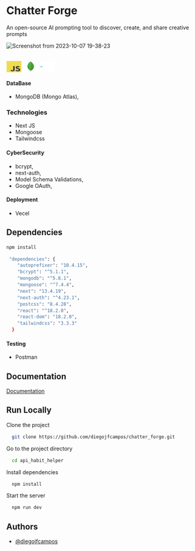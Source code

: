 
# Chatter Forge

An open-source AI prompting tool to discover, create, and share creative prompts

![Screenshot from 2023-10-07 19-38-23](https://github.com/diegojfcampos/chatter_forge/assets/52011695/33e3c920-cb74-4779-8267-bfa75e6055de)

<div style="display: inline_block"><br> 
	
  <img align="center" alt="Diego-Python" height="30" width="40" src="https://raw.githubusercontent.com/devicons/devicon/master/icons/javascript/javascript-original.svg"> 
  <img align="center" alt="Diego-CSS" height="30" width="40" src="https://raw.githubusercontent.com/devicons/devicon/master/icons/mongodb/mongodb-original.svg">
  <img align="center" alt="Diego-CSS" height="30" width="40" src="https://raw.githubusercontent.com/devicons/devicon/master/icons/tailwindcss/tailwindcss-original-wordmark.svg">

</div>

#### DataBase
  - MongoDB (Mongo Atlas), 

### Technologies
  - Next JS
  - Mongoose
  - Tailwindcss
 
#### CyberSecurity
  - bcrypt,
  - next-auth,
  - Model Schema Validations,
  - Google OAuth,

#### Deployment
  - Vecel

## Dependencies
```bash
npm install
```
```bash
 "dependencies": {
    "autoprefixer": "10.4.15",
    "bcrypt": "^5.1.1",
    "mongodb": "^5.8.1",
    "mongoose": "^7.4.4",
    "next": "13.4.19",
    "next-auth": "^4.23.1",
    "postcss": "8.4.28",
    "react": "^18.2.0",
    "react-dom": "18.2.0",
    "tailwindcss": "3.3.3"
  }
```
    
#### Testing
  - Postman

## Documentation

[Documentation](https://documenter.getpostman.com/view/22862786/2s93zCXztX)

## Run Locally

Clone the project

```bash
  git clone https://github.com/diegojfcampos/chatter_forge.git
```

Go to the project directory

```bash
  cd api_habit_helper
```

Install dependencies

```bash
  npm install
```

Start the server

```bash
  npm run dev
```
## Authors

- [@diegojfcampos](https://www.github.com/diegojfcampos)




